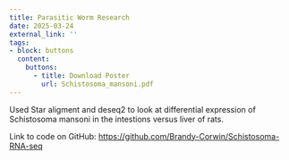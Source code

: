 ```yaml
---
title: Parasitic Worm Research
date: 2025-03-24
external_link: ''
tags:
- block: buttons
  content:
    buttons:
      - title: Download Poster
        url: Schistosoma_mansoni.pdf
---
```


Used Star aligment and deseq2 to look at differential expression of Schistosoma mansoni in the intestions versus liver of rats.

Link to code on GitHub: https://github.com/Brandy-Corwin/Schistosoma-RNA-seq 

<!--more-->